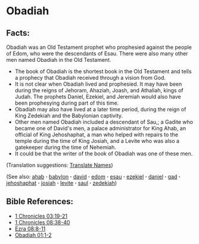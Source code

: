 # Obadiah #

## Facts: ##

Obadiah was an Old Testament prophet who prophesied against the people of Edom, who were the descendants of Esau. There were also many other men named Obadiah in the Old Testament.

* The book of Obadiah is the shortest book in the Old Testament and tells a prophecy that Obadiah received through a vision from God.
* It is not clear when Obadiah lived and prophesied. It may have been during the reigns of Jehoram, Ahaziah, Joash, and Athaliah, kings of Judah. The prophets Daniel, Ezekiel, and Jeremiah would also have been prophesying during part of this time.
* Obadiah may also have lived at a later time period, during the reign of King Zedekiah and the Babylonian captivity. 
* Other men named Obadiah included a descendant of Sau,; a Gadite who became one of David's men, a palace administrator for King Ahab, an official of King Jehoshaphat, a man who helped with repairs to the temple during the time of King Josiah, and a Levite who was also a gatekeeper during the time of Nehemiah.
* It could be that the writer of the book of Obadiah was one of these men.

(Translation suggestions: [Translate Names](https://git.door43.org/Door43/en-ta-translate-vol1/src/master/content/translate_names.md))

(See also: [ahab](../other/ahab.md) **·** [babylon](../other/babylon.md) **·** [david](../other/david.md) **·** [edom](../other/edom.md) **·** [esau](../other/esau.md) **·** [ezekiel](../other/ezekiel.md) **·** [daniel](../other/daniel.md) **·** [gad](../other/gad.md) **·** [jehoshaphat](../other/jehoshaphat.md) **·** [josiah](../other/josiah.md) **·** [levite](../other/levite.md) **·** [saul](../other/saul.md) **·** [zedekiah](../other/zedekiah.md))

## Bible References: ##

* [1 Chronicles 03:19-21](https://door43.org/en/bible/notes/1ch/03/19)
* [1 Chronicles 08:38-40](https://door43.org/en/bible/notes/1ch/08/38)
* [Ezra 08:8-11](https://door43.org/en/bible/notes/ezr/08/08)
* [Obadiah 01:1-2](https://door43.org/en/bible/notes/oba/01/01)


